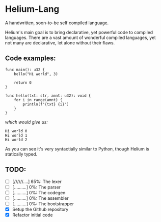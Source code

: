 
# Helium-Lang

A handwritten, soon-to-be self compiled language.

Helium's main goal is to bring declarative, yet powerful
code to compiled languages. There are a vast amount of wonderful
compiled languages, yet not many are declarative, let alone
without their flaws.

## Code examples:

```
func main(): u32 {
    hello("Hi world", 3)

    return 0
}

func hello(txt: str, amnt: u32): void {
    for i in range(amnt) {
        println(f"{txt} {i}")
    }
}
```

_which would give us:_

```
Hi world 0
Hi world 1
Hi world 2
```

As you can see it's very syntactially similar to Python,
though Helium is statically typed.


## TODO:
  - [ ] [//////....] 65%: The lexer
  - [ ] [..........] 0%: The parser
  - [ ] [..........] 0%: The codegen
  - [ ] [..........] 0%: The assembler
  - [ ] [..........] 0%: The bootstrapper
  - [x] Setup the Github repository
  - [x] Refactor initial code